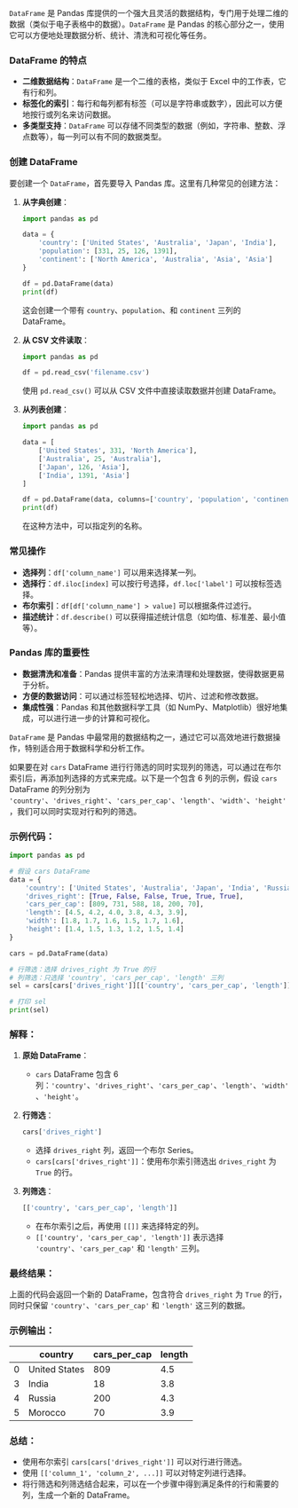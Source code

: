 `DataFrame` 是 Pandas 库提供的一个强大且灵活的数据结构，专门用于处理二维的数据（类似于电子表格中的数据）。`DataFrame` 是 Pandas 的核心部分之一，使用它可以方便地处理数据分析、统计、清洗和可视化等任务。

### DataFrame 的特点
- **二维数据结构**：`DataFrame` 是一个二维的表格，类似于 Excel 中的工作表，它有行和列。
- **标签化的索引**：每行和每列都有标签（可以是字符串或数字），因此可以方便地按行或列名来访问数据。
- **多类型支持**：`DataFrame` 可以存储不同类型的数据（例如，字符串、整数、浮点数等），每一列可以有不同的数据类型。

### 创建 DataFrame
要创建一个 `DataFrame`，首先要导入 Pandas 库。这里有几种常见的创建方法：

1. **从字典创建**：
   ```python
   import pandas as pd

   data = {
       'country': ['United States', 'Australia', 'Japan', 'India'],
       'population': [331, 25, 126, 1391],
       'continent': ['North America', 'Australia', 'Asia', 'Asia']
   }

   df = pd.DataFrame(data)
   print(df)
   ```
   这会创建一个带有 `country`、`population`、和 `continent` 三列的 DataFrame。

2. **从 CSV 文件读取**：
   ```python
   import pandas as pd

   df = pd.read_csv('filename.csv')
   ```
   使用 `pd.read_csv()` 可以从 CSV 文件中直接读取数据并创建 DataFrame。

3. **从列表创建**：
   ```python
   import pandas as pd

   data = [
       ['United States', 331, 'North America'],
       ['Australia', 25, 'Australia'],
       ['Japan', 126, 'Asia'],
       ['India', 1391, 'Asia']
   ]

   df = pd.DataFrame(data, columns=['country', 'population', 'continent'])
   print(df)
   ```
   在这种方法中，可以指定列的名称。

### 常见操作
- **选择列**：`df['column_name']` 可以用来选择某一列。
- **选择行**：`df.iloc[index]` 可以按行号选择，`df.loc['label']` 可以按标签选择。
- **布尔索引**：`df[df['column_name'] > value]` 可以根据条件过滤行。
- **描述统计**：`df.describe()` 可以获得描述统计信息（如均值、标准差、最小值等）。

### Pandas 库的重要性
- **数据清洗和准备**：Pandas 提供丰富的方法来清理和处理数据，使得数据更易于分析。
- **方便的数据访问**：可以通过标签轻松地选择、切片、过滤和修改数据。
- **集成性强**：Pandas 和其他数据科学工具（如 NumPy、Matplotlib）很好地集成，可以进行进一步的计算和可视化。
  
`DataFrame` 是 Pandas 中最常用的数据结构之一，通过它可以高效地进行数据操作，特别适合用于数据科学和分析工作。



如果要在对 `cars` DataFrame 进行行筛选的同时实现列的筛选，可以通过在布尔索引后，再添加列选择的方式来完成。以下是一个包含 6 列的示例，假设 `cars` DataFrame 的列分别为 `'country'`、`'drives_right'`、`'cars_per_cap'`、`'length'`、`'width'`、`'height'`，我们可以同时实现对行和列的筛选。

### 示例代码：

```python
import pandas as pd

# 假设 cars DataFrame
data = {
    'country': ['United States', 'Australia', 'Japan', 'India', 'Russia', 'Morocco'],
    'drives_right': [True, False, False, True, True, True],
    'cars_per_cap': [809, 731, 588, 18, 200, 70],
    'length': [4.5, 4.2, 4.0, 3.8, 4.3, 3.9],
    'width': [1.8, 1.7, 1.6, 1.5, 1.7, 1.6],
    'height': [1.4, 1.5, 1.3, 1.2, 1.5, 1.4]
}

cars = pd.DataFrame(data)

# 行筛选：选择 drives_right 为 True 的行
# 列筛选：只选择 'country', 'cars_per_cap', 'length' 三列
sel = cars[cars['drives_right']][['country', 'cars_per_cap', 'length']]

# 打印 sel
print(sel)
```

### 解释：

1. **原始 DataFrame**：
   - `cars` DataFrame 包含 6 列：`'country'`、`'drives_right'`、`'cars_per_cap'`、`'length'`、`'width'`、`'height'`。

2. **行筛选**：
   ```python
   cars['drives_right']
   ```
   - 选择 `drives_right` 列，返回一个布尔 Series。
   - `cars[cars['drives_right']]`：使用布尔索引筛选出 `drives_right` 为 `True` 的行。

3. **列筛选**：
   ```python
   [['country', 'cars_per_cap', 'length']]
   ```
   - 在布尔索引之后，再使用 `[[]]` 来选择特定的列。
   - `[['country', 'cars_per_cap', 'length']]` 表示选择 `'country'`、`'cars_per_cap'` 和 `'length'` 三列。

### 最终结果：

上面的代码会返回一个新的 DataFrame，包含符合 `drives_right` 为 `True` 的行，同时只保留 `'country'`、`'cars_per_cap'` 和 `'length'` 这三列的数据。

### 示例输出：

|    | country       | cars_per_cap | length |
|----|---------------|--------------|--------|
| 0  | United States | 809          | 4.5    |
| 3  | India         | 18           | 3.8    |
| 4  | Russia        | 200          | 4.3    |
| 5  | Morocco       | 70           | 3.9    |

### 总结：

- 使用布尔索引 `cars[cars['drives_right']]` 可以对行进行筛选。
- 使用 `[['column_1', 'column_2', ...]]` 可以对特定列进行选择。
- 将行筛选和列筛选结合起来，可以在一个步骤中得到满足条件的行和需要的列，生成一个新的 DataFrame。